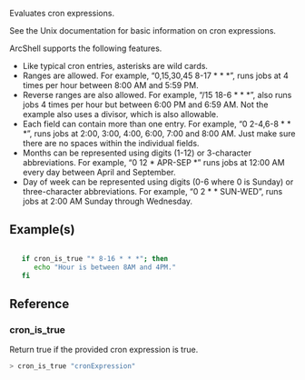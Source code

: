 Evaluates cron expressions.

See the Unix documentation for basic information on cron expressions. 

ArcShell supports the following features.

* Like typical cron entries, asterisks are wild cards.
* Ranges are allowed. For example, “0,15,30,45 8-17 * * *”, runs jobs at 4 times per hour between 8:00 AM and 5:59 PM.
* Reverse ranges are also allowed. For example, “/15 18-6 * * *”, also runs jobs 4 times per hour but between 6:00 PM and 6:59 AM. Not the example also uses a divisor, which is also allowable.
* Each field can contain more than one entry. For example, “0 2-4,6-8 * * *”, runs jobs at 2:00, 3:00, 4:00, 6:00, 7:00 and 8:00 AM. Just make sure there are no spaces within the individual fields.
* Months can be represented using digits (1-12) or 3-character abbreviations. For example, “0 12 * APR-SEP *” runs jobs at 12:00 AM every day between April and September.
* Day of week can be represented using digits (0-6 where 0 is Sunday) or three-character abbreviations. For example, “0 2 * * SUN-WED”, runs jobs at 2:00 AM Sunday through Wednesday.

## Example(s)
```bash

   if cron_is_true "* 8-16 * * *"; then
      echo "Hour is between 8AM and 4PM."
   fi
```

## Reference


### cron_is_true
Return true if the provided cron expression is true.
```bash
> cron_is_true "cronExpression"
```


